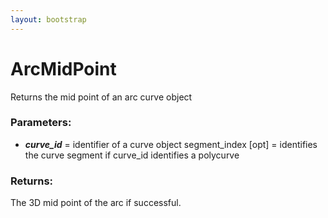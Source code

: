 ```yaml
---
layout: bootstrap
---
```


# ArcMidPoint

Returns the mid point of an arc curve object
        

### Parameters:

- ***curve_id*** = identifier of a curve object
segment_index [opt] = identifies the curve segment if
curve_id identifies a polycurve
        

### Returns:


The 3D mid point of the arc if successful.
        
